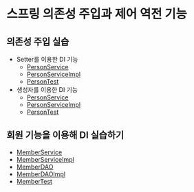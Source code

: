 # 스프링 의존성 주입과 제어 역전 기능

## 의존성 주입 실습

- Setter를 이용한 DI 기능
  - [PersonService](chapter19/pro19/src/com/spring/ex01/PersonService.java)
  - [PersonServiceImpl](chapter19/pro19/src/com/spring/ex01/PersonServiceImpl.java)
  - [PersonTest](chapter19/pro19/src/com/spring/ex01/PersonTest.java)
- 생성자를 이용한 DI 기능
  - [PersonService](chapter19/pro19/src/com/spring/ex02/PersonService.java)
  - [PersonServiceImpl](chapter19/pro19/src/com/spring/ex02/PersonServiceImpl.java)
  - [PersonTest](chapter19/pro19/src/com/spring/ex02/PersonTest2.java)

## 회원 기능을 이용해 DI 실습하기

- [MemberService](chapter19/pro19/src/com/spring/ex03/MemberService.java)
- [MemberServiceImpl](chapter19/pro19/src/com/spring/ex03/MemberServiceImpl.java)
- [MemberDAO](chapter19/pro19/src/com/spring/ex03/MemberDAO.java)
- [MemberDAOImpl](chapter19/pro19/src/com/spring/ex03/MemberDAOImpl.java)
- [MemberTest](chapter19/pro19/src/com/spring/ex03/MemberTest1.java)
